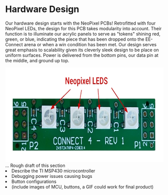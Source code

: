 # Hardware Design
Our hardware design starts with the NeoPixel PCBs! Retrofitted with four NeoPixel LEDs, the design for this PCB takes modularity into account. Their function is to illuminate our acrylic panels to serve as "tokens" shining red, green, or blue, indicating the piece that has been dropped onto the EE-Connect arena or when a win condition has been met. Our design serves great emphasis to scalability given its cleverly sleek design to be place on uniform surfaces. Power is delivered from the bottom pins, our data pin at the middle, and ground up top. <More to be added>

<img src="https://github.com/theparssa27/theparssa27.github.io/blob/main/pictures/neopixel.png?raw=true" height="300">
...
Rough draft of this section
<li>Describe the TI MSP430 microcontroller</li>
<li>Debugging power issues causing bugs </li>
<li>Button configurations </li>
<li>(include images of MCU, buttons, a GIF could work for final product)</li>
